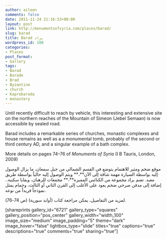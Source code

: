 ```yaml
---
author: aileen
comments: false
date: 2011-11-24 21:16:53+00:00
layout: post
link: http://monumentsofsyria.com/places/barad/
slug: barad
title: Barad براد
wordpress_id: 108
categories:
- Places
post_format:
- Gallery
tags:
- Barad
- Barade
- Brad
- Byzantine
- church
- Kaprobarada
- monastery
---
```


Until recently difficult to reach by vehicle, this interesting and extensive site on the northern reaches of the Mountain of Simeon (Jebel Semaan) is now accessible by sealed road.

Barad includes a remarkable series of churches, monastic complexes and house remains as well as a a monumental tomb, probably of the second or third century AD, and a singular example of a bath complex.

More details on pages 74–76 of _Monuments of Syria_ (I B Tauris, London, 2009)


موقع ضخم ومثير للاهتمام يتوضع في القسم الشمالي من جبل سمعان، ما يزال الوصول إليه بواسطة السيارة مهمة شاقة إلى الآن**،** ويتم الوصول إليه حالياً بواسطة طريق معبد. تضم براد مجموعة من الكنائس المميزة**،** مجمعات للرهبان، وبقايا سكنية.. إضافة إلى مدفن صرحي ضخم يعود على الأغلب إلى القرن الثاني أو الثالث، وحمام يمثل نموذجاً فريداً من نوعه.




لمزيد من التفاصيل، يمكن مراجعة كتاب (أوابد سورية) (ص 74-76).



[shareprints gallery_id="6721" gallery_type="squares" gallery_position="pos_center" gallery_width="width_100" image_size="medium" image_padding="5" theme="dark" image_hover="false" lightbox_type="slide" titles="true" captions="true" descriptions="true" comments="true" sharing="true"]
